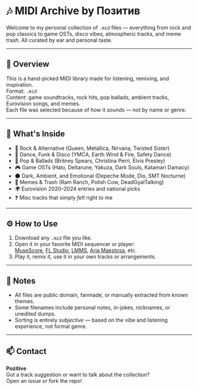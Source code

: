 # 🎶 MIDI Archive by Позитив

Welcome to my personal collection of `.mid` files — everything from rock and pop classics to game OSTs, disco vibes, atmospheric tracks, and meme trash. All curated by ear and personal taste.

---

## 💽 Overview

This is a hand-picked MIDI library made for listening, remixing, and inspiration.  
Format: `.mid`  
Content: game soundtracks, rock hits, pop ballads, ambient tracks, Eurovision songs, and memes.  
Each file was selected because of how it *sounds* — not by name or genre.

---

## 🧠 What's Inside

- 🎸 Rock & Alternative (Queen, Metallica, Nirvana, Twisted Sister)
- 💃 Dance, Funk & Disco (YMCA, Earth Wind & Fire, Safety Dance)
- 🎤 Pop & Ballads (Britney Spears, Christina Perri, Elvis Presley)
- 🎮 Game OSTs (Halo, Deltarune, Yakuza, Dark Souls, Katamari Damacy)
- 🌑 Dark, Ambient, and Emotional (Depeche Mode, Dio, SMT Nocturne)
- 🐸 Memes & Trash (Ram Ranch, Polish Cow, DeadGyalTalking)
- 🌍 Eurovision 2020–2024 entries and national picks
- ❓ Misc tracks that simply *felt* right to me

---

## ⚙️ How to Use

1. Download any `.mid` file you like.
2. Open it in your favorite MIDI sequencer or player:  
   [MuseScore](https://musescore.org/), [FL Studio](https://www.image-line.com/), [LMMS](https://lmms.io/), [Aria Maestosa](http://ariamaestosa.sourceforge.net/), etc.
3. Play it, remix it, use it in your own tracks or arrangements.

---

## 🧾 Notes

- All files are public domain, fanmade, or manually extracted from known themes.
- Some filenames include personal notes, in-jokes, nicknames, or unedited dumps.
- Sorting is entirely *subjective* — based on the vibe and listening experience, not formal genre.

---

## 📫 Contact

**Pozitive**  
Got a track suggestion or want to talk about the collection?  
Open an issue or fork the repo!
